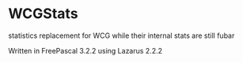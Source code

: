 # WCGStats
statistics replacement for WCG while their internal stats are still fubar

Written in FreePascal 3.2.2 using Lazarus 2.2.2
